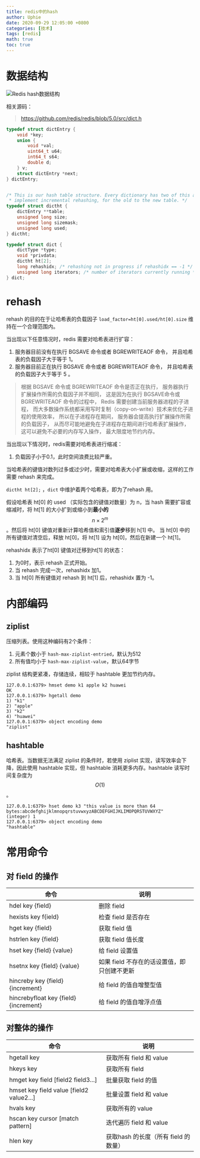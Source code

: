 ```yaml
---
title: redis中的hash
author: Uphie
date: 2020-09-29 12:05:00 +0800
categories: [技术]
tags: [redis]
math: true
toc: true
---
```


# 数据结构

![Redis hash数据结构](https://static001.infoq.cn/resource/image/b3/a5/b3f9231bd0198f491852b9fbb611a2a5.png)

相关源码：
> https://github.com/redis/redis/blob/5.0/src/dict.h

```C
typedef struct dictEntry {
    void *key;
    union {
        void *val;
        uint64_t u64;
        int64_t s64;
        double d;
    } v;
    struct dictEntry *next;
} dictEntry;


/* This is our hash table structure. Every dictionary has two of this as we
 * implement incremental rehashing, for the old to the new table. */
typedef struct dictht {
    dictEntry **table;
    unsigned long size;
    unsigned long sizemask;
    unsigned long used;
} dictht;

typedef struct dict {
    dictType *type;
    void *privdata;
    dictht ht[2];
    long rehashidx; /* rehashing not in progress if rehashidx == -1 */
    unsigned long iterators; /* number of iterators currently running */
} dict;
```

# rehash

rehash 的目的在于让哈希表的负载因子 `load_factor=ht[0].used/ht[0].size` 维持在一个合理范围内。

当出现以下任意情况时，redis 需要对哈希表进行扩容：
1. 服务器目前没有在执行 BGSAVE 命令或者 BGREWRITEAOF 命令， 并且哈希表的负载因子大于等于 1。
2. 服务器目前正在执行 BGSAVE 命令或者 BGREWRITEAOF 命令， 并且哈希表的负载因子大于等于 5 。

> 根据 BGSAVE 命令或 BGREWRITEAOF 命令是否正在执行， 服务器执行扩展操作所需的负载因子并不相同， 这是因为在执行 BGSAVE命令或 BGREWRITEAOF 命令的过程中， Redis 需要创建当前服务器进程的子进程， 而大多数操作系统都采用写时复制（copy-on-write）技术来优化子进程的使用效率， 所以在子进程存在期间， 服务器会提高执行扩展操作所需的负载因子， 从而尽可能地避免在子进程存在期间进行哈希表扩展操作， 这可以避免不必要的内存写入操作， 最大限度地节约内存。

当出现以下情况时，redis需要对哈希表进行缩减：
1. 负载因子小于0.1，此时空间浪费比较严重。

当哈希表的键值对数列过多或过少时，需要对哈希表大小扩展或收缩，这样的工作需要 rehash 来完成。

`dictht ht[2];` ，`dict` 中维护着两个哈希表，即为了rehash 用。

假设哈希表 ht[0] 的 used （实际包含的键值对数量）为 n，当 hash 需要扩容或缩减时，将 ht[1] 的大小扩到或缩小到**最小的** $$n \times {2^m}$$ 。然后将 ht[0] 键值对重新计算哈希值和索引值**逐步**移到 h[1] 中。
当 ht[0] 中的所有键值对清空后，释放 ht[0]，将 ht[1] 设为 ht[0]，然后在新建一个 ht[1]。

rehashidx 表示了ht[0] 键值对迁移到ht[1] 的状态：
1. 为0时，表示 rehash 正式开始。
2. 当 rehash 完成一次，rehashidx 加1。
3. 当 ht[0] 所有键值对 rehash 到 ht[1] 后，rehashidx 置为 -1。

# 内部编码

## ziplist

压缩列表。使用这种编码有2个条件：

1. 元素个数小于 `hash-max-ziplist-entried`，默认为512
2. 所有值均小于 `hash-max-ziplist-value`，默认64字节

ziplist 结构更紧凑，存储连续，相较于 hashtable 更加节约内存。

```shell
127.0.0.1:6379> hmset demo k1 apple k2 huawei
OK
127.0.0.1:6379> hgetall demo
1) "k1"
2) "apple"
3) "k2"
4) "huawei"
127.0.0.1:6379> object encoding demo
"ziplist"
```

## hashtable

哈希表。当数据无法满足 ziplist 的条件时，若使用 ziplist 实现，读写效率会下降，因此使用 hashtable 实现，但 hashtable 消耗更多内存。hashtable 读写时间复杂度为 $$O(1)$$。

```shell
127.0.0.1:6379> hset demo k3 "this value is more than 64 bytes:abcdefghijklmnopqrstuvwxyzABCDEFGHIJKLIMOPQRSTUVWXYZ"
(integer) 1
127.0.0.1:6379> object encoding demo
"hashtable"
```

# 常用命令

## 对 field 的操作

| 命令                                   | 说明                                        |
| -------------------------------------- | ------------------------------------------- |
| hdel key {field}                       | 删除 field                                  |
| hexists key f{ield}                    | 检查 field 是否存在                         |
| hget key {field}                       | 获取 field 值                               |
| hstrlen key {field}                    | 获取 field 值长度                           |
| hset key {field}  {value}              | 给 field 设置值                             |
| hsetnx key {field} {value}             | 如果 field 不存在的话设置值，即只创建不更新 |
| hincreby key  {field}  {increment}     | 给 field 的值自增整型值                     |
| hincrebyfloat key {field}  {increment} | 给 field 的值自增浮点值     |

## 对整体的操作

| 命令                                     | 说明                                 |
| ---------------------------------------- | ------------------------------------ |
| hgetall key                              | 获取所有 field 和 value              |
| hkeys key                                | 获取所有 field                       |
| hmget key field [field2 field3...]       | 批量获取 field 的值                  |
| hmset key field value [field2 value2...] | 批量设置 field 和 value              |
| hvals key                                | 获取所有的 value                     |
| hscan key cursor [match pattern]         | 迭代遍历 field 和 value              |
| hlen key                                 | 获取hash 的长度（所有 field 的数量） |
